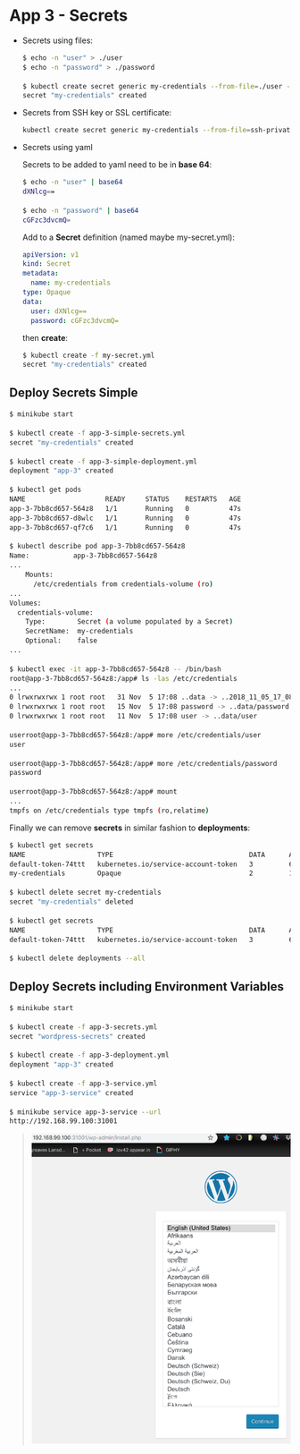 # App 3 - Secrets

- Secrets using files:

  ```bash
  $ echo -n "user" > ./user
  $ echo -n "password" > ./password

  $ kubectl create secret generic my-credentials --from-file=./user --from-file=./password
  secret "my-credentials" created
  ```

- Secrets from SSH key or SSL certificate:

  ```bash
  kubectl create secret generic my-credentials --from-file=ssh-private=~/.ssh/id_rsa --ssl-cert=ssl-cert=my-ssl-cert.crt
  ```

- Secrets using yaml

  Secrets to be added to yaml need to be in **base 64**:

  ```bash
  $ echo -n "user" | base64
  dXNlcg==
  
  $ echo -n "password" | base64
  cGFzc3dvcmQ=
  ```

  Add to a **Secret** definition (named maybe my-secret.yml):

  ```yaml
  apiVersion: v1
  kind: Secret
  metadata:
    name: my-credentials
  type: Opaque
  data:
    user: dXNlcg==
    password: cGFzc3dvcmQ=
  ```

  then **create**:

  ```bash
  $ kubectl create -f my-secret.yml
  secret "my-credentials" created
  ```

## Deploy Secrets Simple

```bash
$ minikube start

$ kubectl create -f app-3-simple-secrets.yml
secret "my-credentials" created

$ kubectl create -f app-3-simple-deployment.yml
deployment "app-3" created

$ kubectl get pods
NAME                    READY     STATUS    RESTARTS   AGE
app-3-7bb8cd657-564z8   1/1       Running   0          47s
app-3-7bb8cd657-d8wlc   1/1       Running   0          47s
app-3-7bb8cd657-qf7c6   1/1       Running   0          47s

$ kubectl describe pod app-3-7bb8cd657-564z8
Name:           app-3-7bb8cd657-564z8
...
    Mounts:
      /etc/credentials from credentials-volume (ro)
...
Volumes:
  credentials-volume:
    Type:        Secret (a volume populated by a Secret)
    SecretName:  my-credentials
    Optional:    false
...

$ kubectl exec -it app-3-7bb8cd657-564z8 -- /bin/bash
root@app-3-7bb8cd657-564z8:/app# ls -las /etc/credentials
...
0 lrwxrwxrwx 1 root root   31 Nov  5 17:08 ..data -> ..2018_11_05_17_08_14.093506560
0 lrwxrwxrwx 1 root root   15 Nov  5 17:08 password -> ..data/password
0 lrwxrwxrwx 1 root root   11 Nov  5 17:08 user -> ..data/user

userroot@app-3-7bb8cd657-564z8:/app# more /etc/credentials/user
user

userroot@app-3-7bb8cd657-564z8:/app# more /etc/credentials/password
password

userroot@app-3-7bb8cd657-564z8:/app# mount
...
tmpfs on /etc/credentials type tmpfs (ro,relatime)
```

Finally we can remove **secrets** in similar fashion to **deployments**:

```bash
$ kubectl get secrets
NAME                  TYPE                                  DATA      AGE
default-token-74ttt   kubernetes.io/service-account-token   3         6h
my-credentials        Opaque                                2         17m

$ kubectl delete secret my-credentials
secret "my-credentials" deleted

$ kubectl get secrets
NAME                  TYPE                                  DATA      AGE
default-token-74ttt   kubernetes.io/service-account-token   3         6h

$ kubectl delete deployments --all
```

## Deploy Secrets including Environment Variables

```bash
$ minikube start

$ kubectl create -f app-3-secrets.yml
secret "wordpress-secrets" created

$ kubectl create -f app-3-deployment.yml
deployment "app-3" created

$ kubectl create -f app-3-service.yml
service "app-3-service" created

$ minikube service app-3-service --url
http://192.168.99.100:31001
```

> ![Page 1](docs/images/wordpress-page-1.png)